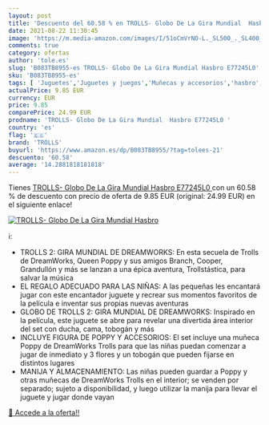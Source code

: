 ```yaml
---
layout: post
title: 'Descuento del 60.58 % en TROLLS- Globo De La Gira Mundial  Hasbro'
date: 2021-08-22 11:30:45
image: 'https://m.media-amazon.com/images/I/51oCmVrNO-L._SL500_._SL400_.jpg'
comments: true
category: ofertas
author: 'tole.es'
slug: 'B083TB8955-es TROLLS- Globo De La Gira Mundial Hasbro E77245L0'
sku: 'B083TB8955-es'
tags: [ 'Juguetes','Juguetes y juegos','Muñecas y accesorios','hasbro','trolls', ]
actualPrice: 9.85 EUR
currency: EUR
price: 9.85
comparePrice: 24.99 EUR
prodname: 'TROLLS- Globo De La Gira Mundial  Hasbro E77245L0 '
country: 'es'
flag: '🇪🇸'
brand: 'TROLLS'
buyurl: 'https://www.amazon.es/dp/B083TB8955/?tag=tolees-21'
descuento: '60.58'
average: '14.2881818181818'
---
```


Tienes [TROLLS- Globo De La Gira Mundial  Hasbro E77245L0 ](https://www.amazon.es/dp/B083TB8955/?tag=tolees-21) con un 60.58 % de descuento con precio de oferta de 9.85 EUR (original: 24.99 EUR) en el siguiente enlace!

[![TROLLS- Globo De La Gira Mundial  Hasbro](https://m.media-amazon.com/images/I/51oCmVrNO-L._SL500_._SL400_.jpg)](https://www.amazon.es/dp/B083TB8955/?tag=tolees-21)

ℹ️:

- TROLLS 2: GIRA MUNDIAL DE DREAMWORKS: En esta secuela de Trolls de DreamWorks, Queen Poppy y sus amigos Branch, Cooper, Grandullón y más se lanzan a una épica aventura, Trollstástica, para salvar la música
- EL REGALO ADECUADO PARA LAS NIÑAS: A las pequeñas les encantará jugar con este encantador juguete y recrear sus momentos favoritos de la película e inventar sus propias nuevas aventuras
- GLOBO DE TROLLS 2: GIRA MUNDIAL DE DREAMWORKS: Inspirado en la película, este juguete se abre para revelar una divertida área interior del set con ducha, cama, tobogán y más
- INCLUYE FIGURA DE POPPY Y ACCESORIOS: El set incluye una muñeca Poppy de DreamWorks Trolls para que las niñas puedan comenzar a jugar de inmediato y 3 flores y un tobogán que pueden fijarse en distintos lugares
- MANIJA Y ALMACENAMIENTO: Las niñas pueden guardar a Poppy y otras muñecas de DreamWorks Trolls en el interior; se venden por separado; sujeto a disponibilidad, y luego utilizar la manija para llevar el juguete y jugar donde vayan

[🛒 Accede a la oferta!!](https://www.amazon.es/dp/B083TB8955/?tag=tolees-21)
